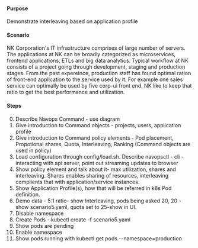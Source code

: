 
#### Purpose
Demonstrate interleaving based on application profile


#### Scenario
NK Corporation's IT infrastructure comprises of large number of servers. The applications at NK can be broadly categorized as microservices, frontend applications, ETLs and big data analytics. Typical workflow at NK consists of a project going through development, staging and production stages.  From the past expereince, production staff has found optimal ration of front-end application to the service used by it.  For example one sales service can optimally be used by five corp-ui front end. NK like to keep that ratio to get the best performance and utilization.

#### Steps
0. Describe Navops Command - use diagram
1. Give introduction to Command objects - projects, users, application profile
2. Give introduction to Command policy elements - Pod placement, Propotional shares, Quota, Interleaving, Ranking (Command objects are used in policy)
3. Load configuration through config/load.sh.  Describe navopsctl - cli - interacting with api server, point out streaming updates to browser
4. Show policy element and talk about it- max utilization, shares and interleaving.  Shares enables sharing of resources, interleaving complients that with application/service instances.
5. Show Application Profile(s), how that will be referred in k8s Pod definition.  
6. Demo data - 5:1 ratio- show Interleaving, pods being asked 20, 20 - show scenario5.yaml, quota set to 25-show in UI.
7. Disable namespace
8. Create Pods - kubectl create -f scenario5.yaml
9. Show pods are pending
10. Enable namespace
11. Show pods running with kubectl get pods --namespace=production
